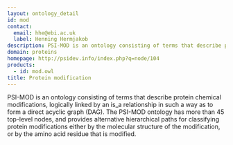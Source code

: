 ```yaml
---
layout: ontology_detail
id: mod
contact: 
  email: hhe@ebi.ac.uk
  label: Henning Hermjakob
description: PSI-MOD is an ontology consisting of terms that describe protein chemical modifications, logically linked by an is_a relationship in such a way as to form a direct acyclic graph (DAG). The PSI-MOD ontology has more than 45 top-level nodes, and provides alternative hierarchical paths for classifying protein modifications either by the molecular structure of the modification, or by the amino acid residue that is modified.
domain: proteins
homepage: http://psidev.info/index.php?q=node/104
products: 
  - id: mod.owl
title: Protein modification
---
```


PSI-MOD is an ontology consisting of terms that describe protein chemical modifications, logically linked by an is_a relationship in such a way as to form a direct acyclic graph (DAG). The PSI-MOD ontology has more than 45 top-level nodes, and provides alternative hierarchical paths for classifying protein modifications either by the molecular structure of the modification, or by the amino acid residue that is modified.
